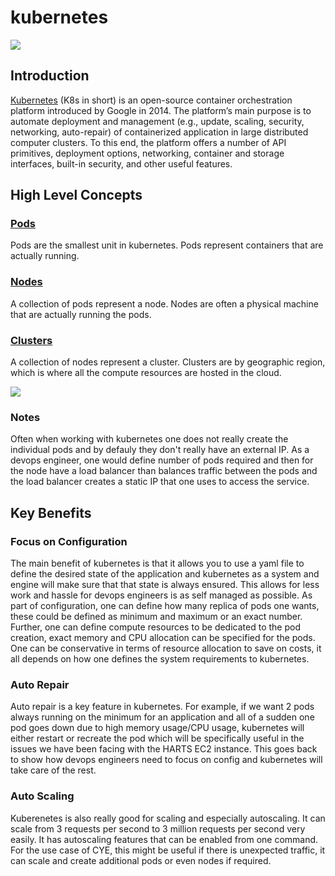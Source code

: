 # kubernetes

![](https://www.shapeblue.com/wp-content/uploads/2020/12/Kubernetes-logo.png)
## Introduction 

[Kubernetes](https://kubernetes.io/) (K8s in short) is an open-source container orchestration platform introduced by Google in 2014. The platform’s main purpose is to automate deployment and management (e.g., update, scaling, security, networking, auto-repair) of containerized application in large distributed computer clusters. To this end, the platform offers a number of API primitives, deployment options, networking, container and storage interfaces, built-in security, and other useful features. 


## High Level Concepts 

### [Pods](https://kubernetes.io/docs/concepts/workloads/pods/) 

Pods are the smallest unit in kubernetes. Pods represent containers that are actually running.

### [Nodes](https://kubernetes.io/docs/concepts/architecture/nodes/) 

A collection of pods represent a node. Nodes are often a physical machine that are actually running the pods. 

### [Clusters](https://kubernetes.io/docs/concepts/cluster-administration/)

A collection of nodes represent a cluster. Clusters are by geographic region, which is where all the compute resources are hosted in the cloud. 

![](https://miro.medium.com/max/1256/1*gT5K52iFTJf6SDhwWBaClQ.png)
### Notes 

Often when working with kubernetes one does not really create the individual pods and by defauly they don't really have an external IP. As a devops engineer, one would define number of pods required and then for the node have a load balancer than balances traffic between the pods and the load balancer creates a static IP that one uses to access the service. 

## Key Benefits

### Focus on Configuration 

The main benefit of kubernetes is that it allows you to use a yaml file to define the desired state of the application and kubernetes as a system and engine will make sure that that state is always ensured. This allows for less work and hassle for devops engineers is as self managed as possible. As part of configuration, one can define how many replica of pods one wants, these could be defined as minimum and maximum or an exact number. Further, one can define compute resources to be dedicated to the pod creation, exact memory and CPU allocation can be specified for the pods. One can be conservative in terms of resource allocation to save on costs, it all depends on how one defines the system requirements to kubernetes. 

### Auto Repair 

Auto repair is a key feature in kubernetes. For example, if we want 2 pods always running on the minimum for an application and all of a sudden one pod goes down due to high memory usage/CPU usage, kubernetes will either restart or recreate the pod which will be specifically useful in the issues we have been facing with the HARTS EC2 instance. This goes back to show how devops engineers need to focus on config and kubernetes will take care of the rest. 

### Auto Scaling 

Kuberenetes is also really good for scaling and especially autoscaling. It can scale from 3 requests per second to 3 million requests per second very easily. It has autoscaling features that can be enabled from one command. For the use case of CYE, this might be useful if there is unexpected traffic, it can scale and create additional pods or even nodes if required. 


